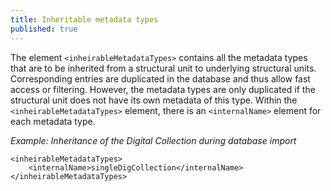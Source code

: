 ```yaml
---
title: Inheritable metadata types
published: true
---
```


The element `<inheirableMetadataTypes>` contains all the metadata types that are to be inherited from a structural unit to underlying structural units. Corresponding entries are duplicated in the database and thus allow fast access or filtering. However, the metadata types are only duplicated if the structural unit does not have its own metadata of this type. Within the `<inheirableMetadataTypes>` element, there is an `<internalName>` element for each metadata type.

_Example: Inheritance of the Digital Collection during database import_

```text
<inheirableMetadataTypes>
    <internalName>singleDigCollection</internalName>
</inheirableMetadataTypes>
```

